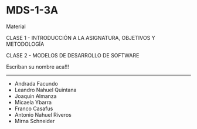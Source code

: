 # MDS-1-3A

Material

CLASE 1  - INTRODUCCIÓN A LA ASIGNATURA, OBJETIVOS Y METODOLOGÍA

CLASE 2 - MODELOS DE DESARROLLO DE SOFTWARE

Escriban su nombre aca!!!

<hr>
	<ul>
		<li>Andrada Facundo </li>
        	<li>Leandro Nahuel Quintana</li>
        	<li>Joaquin Almanza</li>
        	<li>Micaela Ybarra</li>
        	<li>Franco Casafus</li>
        	<li>Antonio Nahuel Riveros</li>
          <li>Mirna Schneider</li>
   	</ul>

